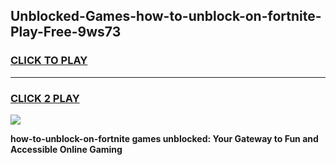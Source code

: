 
## Unblocked-Games-how-to-unblock-on-fortnite-Play-Free-9ws73
<h3>
<a href="https://premium76.site?title=how-to-unblock-on-fortnite&ref=21A">CLICK TO PLAY</a></h3>
<hr>

<h3>
<a href="https://premium76.site?title=how-to-unblock-on-fortnite&ref=21A">CLICK 2 PLAY</a>
  
</h3>

<a href="https://premium76.site?title=how-to-unblock-on-fortnite&ref=21A"><img src="https://clearcache.store/games.png"></a>


**how-to-unblock-on-fortnite games unblocked: Your Gateway to Fun and Accessible Online Gaming**
